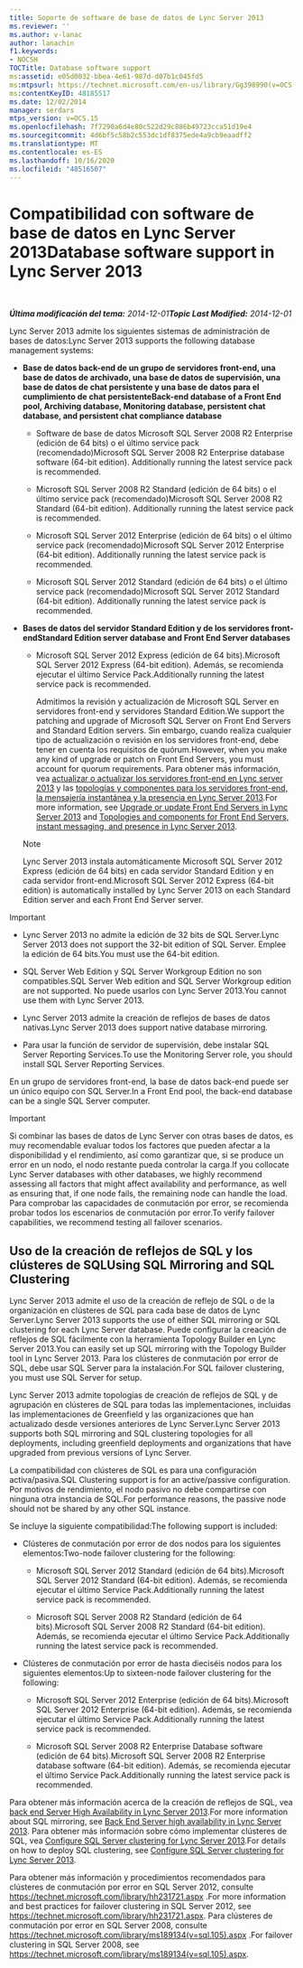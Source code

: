 ```yaml
---
title: Soporte de software de base de datos de Lync Server 2013
ms.reviewer: ''
ms.author: v-lanac
author: lanachin
f1.keywords:
- NOCSH
TOCTitle: Database software support
ms:assetid: e05d0032-bbea-4e61-987d-d07b1c045fd5
ms:mtpsurl: https://technet.microsoft.com/en-us/library/Gg398990(v=OCS.15)
ms:contentKeyID: 48185517
ms.date: 12/02/2014
manager: serdars
mtps_version: v=OCS.15
ms.openlocfilehash: 7f7290a6d4e80c522d29c886b49723cca51d19e4
ms.sourcegitcommit: 4d6bf5c58b2c553dc1df8375ede4a9cb9eaadff2
ms.translationtype: MT
ms.contentlocale: es-ES
ms.lasthandoff: 10/16/2020
ms.locfileid: "48516507"
---
```

# <a name="database-software-support-in-lync-server-2013"></a><span data-ttu-id="b1259-102">Compatibilidad con software de base de datos en Lync Server 2013</span><span class="sxs-lookup"><span data-stu-id="b1259-102">Database software support in Lync Server 2013</span></span>

<div data-xmlns="http://www.w3.org/1999/xhtml">

<div class="topic" data-xmlns="http://www.w3.org/1999/xhtml" data-msxsl="urn:schemas-microsoft-com:xslt" data-cs="https://msdn.microsoft.com/">

<div data-asp="https://msdn2.microsoft.com/asp">



</div>

<div id="mainSection">

<div id="mainBody">

<span> </span>

<span data-ttu-id="b1259-103">_**Última modificación del tema:** 2014-12-01_</span><span class="sxs-lookup"><span data-stu-id="b1259-103">_**Topic Last Modified:** 2014-12-01_</span></span>

<span data-ttu-id="b1259-104">Lync Server 2013 admite los siguientes sistemas de administración de bases de datos:</span><span class="sxs-lookup"><span data-stu-id="b1259-104">Lync Server 2013 supports the following database management systems:</span></span>

  - <span data-ttu-id="b1259-105">**Base de datos back-end de un grupo de servidores front-end, una base de datos de archivado, una base de datos de supervisión, una base de datos de chat persistente y una base de datos para el cumplimiento de chat persistente**</span><span class="sxs-lookup"><span data-stu-id="b1259-105">**Back-end database of a Front End pool, Archiving database, Monitoring database, persistent chat database, and persistent chat compliance database**</span></span>
    
      - <span data-ttu-id="b1259-p101">Software de base de datos Microsoft SQL Server 2008 R2 Enterprise (edición de 64 bits) o el último service pack (recomendado)</span><span class="sxs-lookup"><span data-stu-id="b1259-p101">Microsoft SQL Server 2008 R2 Enterprise database software (64-bit edition). Additionally running the latest service pack is recommended.</span></span>
    
      - <span data-ttu-id="b1259-p102">Microsoft SQL Server 2008 R2 Standard (edición de 64 bits) o el último service pack (recomendado)</span><span class="sxs-lookup"><span data-stu-id="b1259-p102">Microsoft SQL Server 2008 R2 Standard (64-bit edition). Additionally running the latest service pack is recommended.</span></span>
    
      - <span data-ttu-id="b1259-p103">Microsoft SQL Server 2012 Enterprise (edición de 64 bits) o el último service pack (recomendado)</span><span class="sxs-lookup"><span data-stu-id="b1259-p103">Microsoft SQL Server 2012 Enterprise (64-bit edition). Additionally running the latest service pack is recommended.</span></span>
    
      - <span data-ttu-id="b1259-p104">Microsoft SQL Server 2012 Standard (edición de 64 bits) o el último service pack (recomendado)</span><span class="sxs-lookup"><span data-stu-id="b1259-p104">Microsoft SQL Server 2012 Standard (64-bit edition). Additionally running the latest service pack is recommended.</span></span>

  - <span data-ttu-id="b1259-114">**Bases de datos del servidor Standard Edition y de los servidores front-end**</span><span class="sxs-lookup"><span data-stu-id="b1259-114">**Standard Edition server database and Front End Server databases**</span></span>
    
      - <span data-ttu-id="b1259-115">Microsoft SQL Server 2012 Express (edición de 64 bits).</span><span class="sxs-lookup"><span data-stu-id="b1259-115">Microsoft SQL Server 2012 Express (64-bit edition).</span></span> <span data-ttu-id="b1259-116">Además, se recomienda ejecutar el último Service Pack.</span><span class="sxs-lookup"><span data-stu-id="b1259-116">Additionally running the latest service pack is recommended.</span></span>
        
        <span data-ttu-id="b1259-117">Admitimos la revisión y actualización de Microsoft SQL Server en servidores front-end y servidores Standard Edition.</span><span class="sxs-lookup"><span data-stu-id="b1259-117">We support the patching and upgrade of Microsoft SQL Server on Front End Servers and Standard Edition servers.</span></span> <span data-ttu-id="b1259-118">Sin embargo, cuando realiza cualquier tipo de actualización o revisión en los servidores front-end, debe tener en cuenta los requisitos de quórum.</span><span class="sxs-lookup"><span data-stu-id="b1259-118">However, when you make any kind of upgrade or patch on Front End Servers, you must account for quorum requirements.</span></span> <span data-ttu-id="b1259-119">Para obtener más información, vea [actualizar o actualizar los servidores front-end en Lync server 2013](lync-server-2013-upgrade-or-update-front-end-servers.md) y las [topologías y componentes para los servidores front-end, la mensajería instantánea y la presencia en Lync Server 2013](lync-server-2013-topologies-and-components-for-front-end-servers-instant-messaging-and-presence.md).</span><span class="sxs-lookup"><span data-stu-id="b1259-119">For more information, see [Upgrade or update Front End Servers in Lync Server 2013](lync-server-2013-upgrade-or-update-front-end-servers.md) and [Topologies and components for Front End Servers, instant messaging, and presence in Lync Server 2013](lync-server-2013-topologies-and-components-for-front-end-servers-instant-messaging-and-presence.md).</span></span>
    
    <div>
    

    > [!NOTE]  
    > <span data-ttu-id="b1259-120">Lync Server 2013 instala automáticamente Microsoft SQL Server 2012 Express (edición de 64 bits) en cada servidor Standard Edition y en cada servidor front-end.</span><span class="sxs-lookup"><span data-stu-id="b1259-120">Microsoft SQL Server 2012 Express (64-bit edition) is automatically installed by Lync Server 2013 on each Standard Edition server and each Front End Server server.</span></span>

    
    </div>

<div>


> [!IMPORTANT]  
> <UL>
> <LI>
> <P><span data-ttu-id="b1259-121">Lync Server 2013 no admite la edición de 32 bits de SQL Server.</span><span class="sxs-lookup"><span data-stu-id="b1259-121">Lync Server 2013 does not support the 32-bit edition of SQL Server.</span></span> <span data-ttu-id="b1259-122">Emplee la edición de 64 bits.</span><span class="sxs-lookup"><span data-stu-id="b1259-122">You must use the 64-bit edition.</span></span></P>
> <LI>
> <P><span data-ttu-id="b1259-123">SQL Server Web Edition y SQL Server Workgroup Edition no son compatibles.</span><span class="sxs-lookup"><span data-stu-id="b1259-123">SQL Server Web edition and SQL Server Workgroup edition are not supported.</span></span> <span data-ttu-id="b1259-124">No puede usarlos con Lync Server 2013.</span><span class="sxs-lookup"><span data-stu-id="b1259-124">You cannot use them with Lync Server 2013.</span></span></P>
> <LI>
> <P><span data-ttu-id="b1259-125">Lync Server 2013 admite la creación de reflejos de bases de datos nativas.</span><span class="sxs-lookup"><span data-stu-id="b1259-125">Lync Server 2013 does support native database mirroring.</span></span></P>
> <LI>
> <P><span data-ttu-id="b1259-126">Para usar la función de servidor de supervisión, debe instalar SQL Server Reporting Services.</span><span class="sxs-lookup"><span data-stu-id="b1259-126">To use the Monitoring Server role, you should install SQL Server Reporting Services.</span></span></P></LI></UL>



</div>

<span data-ttu-id="b1259-127">En un grupo de servidores front-end, la base de datos back-end puede ser un único equipo con SQL Server.</span><span class="sxs-lookup"><span data-stu-id="b1259-127">In a Front End pool, the back-end database can be a single SQL Server computer.</span></span>

<div>


> [!IMPORTANT]  
> <span data-ttu-id="b1259-128">Si combinar las bases de datos de Lync Server con otras bases de datos, es muy recomendable evaluar todos los factores que pueden afectar a la disponibilidad y el rendimiento, así como garantizar que, si se produce un error en un nodo, el nodo restante pueda controlar la carga.</span><span class="sxs-lookup"><span data-stu-id="b1259-128">If you collocate Lync Server databases with other databases, we highly recommend assessing all factors that might affect availability and performance, as well as ensuring that, if one node fails, the remaining node can handle the load.</span></span> <span data-ttu-id="b1259-129">Para comprobar las capacidades de conmutación por error, se recomienda probar todos los escenarios de conmutación por error.</span><span class="sxs-lookup"><span data-stu-id="b1259-129">To verify failover capabilities, we recommend testing all failover scenarios.</span></span>



</div>

<div>

## <a name="using-sql-mirroring-and-sql-clustering"></a><span data-ttu-id="b1259-130">Uso de la creación de reflejos de SQL y los clústeres de SQL</span><span class="sxs-lookup"><span data-stu-id="b1259-130">Using SQL Mirroring and SQL Clustering</span></span>

<span data-ttu-id="b1259-131">Lync Server 2013 admite el uso de la creación de reflejo de SQL o de la organización en clústeres de SQL para cada base de datos de Lync Server.</span><span class="sxs-lookup"><span data-stu-id="b1259-131">Lync Server 2013 supports the use of either SQL mirroring or SQL clustering for each Lync Server database.</span></span> <span data-ttu-id="b1259-132">Puede configurar la creación de reflejos de SQL fácilmente con la herramienta Topology Builder en Lync Server 2013.</span><span class="sxs-lookup"><span data-stu-id="b1259-132">You can easily set up SQL mirroring with the Topology Builder tool in Lync Server 2013.</span></span> <span data-ttu-id="b1259-133">Para los clústeres de conmutación por error de SQL, debe usar SQL Server para la instalación.</span><span class="sxs-lookup"><span data-stu-id="b1259-133">For SQL failover clustering, you must use SQL Server for setup.</span></span>

<span data-ttu-id="b1259-134">Lync Server 2013 admite topologías de creación de reflejos de SQL y de agrupación en clústeres de SQL para todas las implementaciones, incluidas las implementaciones de Greenfield y las organizaciones que han actualizado desde versiones anteriores de Lync Server.</span><span class="sxs-lookup"><span data-stu-id="b1259-134">Lync Server 2013 supports both SQL mirroring and SQL clustering topologies for all deployments, including greenfield deployments and organizations that have upgraded from previous versions of Lync Server.</span></span>

<span data-ttu-id="b1259-135">La compatibilidad con clústeres de SQL es para una configuración activa/pasiva.</span><span class="sxs-lookup"><span data-stu-id="b1259-135">SQL Clustering support is for an active/passive configuration.</span></span> <span data-ttu-id="b1259-136">Por motivos de rendimiento, el nodo pasivo no debe compartirse con ninguna otra instancia de SQL.</span><span class="sxs-lookup"><span data-stu-id="b1259-136">For performance reasons, the passive node should not be shared by any other SQL instance.</span></span>

<span data-ttu-id="b1259-137">Se incluye la siguiente compatibilidad:</span><span class="sxs-lookup"><span data-stu-id="b1259-137">The following support is included:</span></span>

  - <span data-ttu-id="b1259-138">Clústeres de conmutación por error de dos nodos para los siguientes elementos:</span><span class="sxs-lookup"><span data-stu-id="b1259-138">Two-node failover clustering for the following:</span></span>
    
      - <span data-ttu-id="b1259-139">Microsoft SQL Server 2012 Standard (edición de 64 bits).</span><span class="sxs-lookup"><span data-stu-id="b1259-139">Microsoft SQL Server 2012 Standard (64-bit edition).</span></span> <span data-ttu-id="b1259-140">Además, se recomienda ejecutar el último Service Pack.</span><span class="sxs-lookup"><span data-stu-id="b1259-140">Additionally running the latest service pack is recommended.</span></span>
    
      - <span data-ttu-id="b1259-141">Microsoft SQL Server 2008 R2 Standard (edición de 64 bits).</span><span class="sxs-lookup"><span data-stu-id="b1259-141">Microsoft SQL Server 2008 R2 Standard (64-bit edition).</span></span> <span data-ttu-id="b1259-142">Además, se recomienda ejecutar el último Service Pack.</span><span class="sxs-lookup"><span data-stu-id="b1259-142">Additionally running the latest service pack is recommended.</span></span>

  - <span data-ttu-id="b1259-143">Clústeres de conmutación por error de hasta dieciséis nodos para los siguientes elementos:</span><span class="sxs-lookup"><span data-stu-id="b1259-143">Up to sixteen-node failover clustering for the following:</span></span>
    
      - <span data-ttu-id="b1259-144">Microsoft SQL Server 2012 Enterprise (edición de 64 bits).</span><span class="sxs-lookup"><span data-stu-id="b1259-144">Microsoft SQL Server 2012 Enterprise (64-bit edition).</span></span> <span data-ttu-id="b1259-145">Además, se recomienda ejecutar el último Service Pack.</span><span class="sxs-lookup"><span data-stu-id="b1259-145">Additionally running the latest service pack is recommended.</span></span>
    
      - <span data-ttu-id="b1259-146">Microsoft SQL Server 2008 R2 Enterprise Database software (edición de 64 bits).</span><span class="sxs-lookup"><span data-stu-id="b1259-146">Microsoft SQL Server 2008 R2 Enterprise database software (64-bit edition).</span></span> <span data-ttu-id="b1259-147">Además, se recomienda ejecutar el último Service Pack.</span><span class="sxs-lookup"><span data-stu-id="b1259-147">Additionally running the latest service pack is recommended.</span></span>

<span data-ttu-id="b1259-148">Para obtener más información acerca de la creación de reflejos de SQL, vea [back end Server High Availability in Lync Server 2013](lync-server-2013-back-end-server-high-availability.md).</span><span class="sxs-lookup"><span data-stu-id="b1259-148">For more information about SQL mirroring, see [Back End Server high availability in Lync Server 2013](lync-server-2013-back-end-server-high-availability.md).</span></span> <span data-ttu-id="b1259-149">Para obtener más información sobre cómo implementar clústeres de SQL, vea [Configure SQL Server clustering for Lync Server 2013](lync-server-2013-configure-sql-server-clustering.md).</span><span class="sxs-lookup"><span data-stu-id="b1259-149">For details on how to deploy SQL clustering, see [Configure SQL Server clustering for Lync Server 2013](lync-server-2013-configure-sql-server-clustering.md).</span></span>

<span data-ttu-id="b1259-150">Para obtener más información y procedimientos recomendados para clústeres de conmutación por error en SQL Server 2012, consulte <https://technet.microsoft.com/library/hh231721.aspx> .</span><span class="sxs-lookup"><span data-stu-id="b1259-150">For more information and best practices for failover clustering in SQL Server 2012, see <https://technet.microsoft.com/library/hh231721.aspx>.</span></span> <span data-ttu-id="b1259-151">Para clústeres de conmutación por error en SQL Server 2008, consulte <https://technet.microsoft.com/library/ms189134(v=sql.105).aspx> .</span><span class="sxs-lookup"><span data-stu-id="b1259-151">For failover clustering in SQL Server 2008, see <https://technet.microsoft.com/library/ms189134(v=sql.105).aspx>.</span></span>

</div>

</div>

<span> </span>

</div>

</div>

</div>

